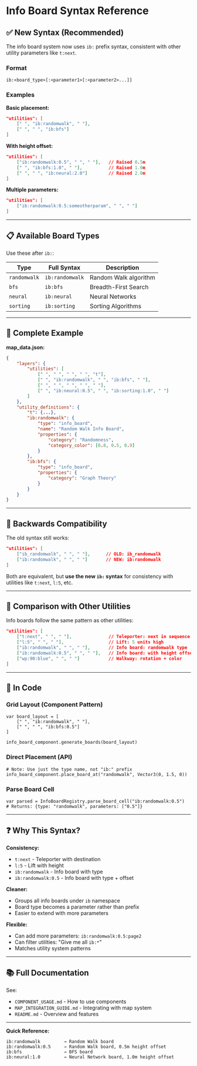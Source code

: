 # Info Board Syntax Reference

## ✅ New Syntax (Recommended)

The info board system now uses `ib:` prefix syntax, consistent with other utility parameters like `t:next`.

### Format

```
ib:<board_type>[:<parameter1>[:<parameter2>...]]
```

### Examples

**Basic placement:**
```json
"utilities": [
    [" ", "ib:randomwalk", " "],
    [" ", " ", "ib:bfs"]
]
```

**With height offset:**
```json
"utilities": [
    ["ib:randomwalk:0.5", " ", " "],   // Raised 0.5m
    [" ", "ib:bfs:1.0", " "],          // Raised 1.0m
    [" ", " ", "ib:neural:2.0"]        // Raised 2.0m
]
```

**Multiple parameters:**
```json
"utilities": [
    ["ib:randomwalk:0.5:someotherparam", " ", " "]
]
```

---

## 📋 Available Board Types

Use these after `ib:`:

| Type | Full Syntax | Description |
|------|-------------|-------------|
| `randomwalk` | `ib:randomwalk` | Random Walk algorithm |
| `bfs` | `ib:bfs` | Breadth-First Search |
| `neural` | `ib:neural` | Neural Networks |
| `sorting` | `ib:sorting` | Sorting Algorithms |

---

## 🎨 Complete Example

**map_data.json:**
```json
{
    "layers": {
        "utilities": [
            [" ", " ", " ", " ", "t"],
            [" ", "ib:randomwalk", " ", "ib:bfs", " "],
            [" ", " ", " ", " ", " "],
            [" ", "ib:neural:0.5", " ", "ib:sorting:1.0", " "]
        ]
    },
    "utility_definitions": {
        "t": {...},
        "ib:randomwalk": {
            "type": "info_board",
            "name": "Random Walk Info Board",
            "properties": {
                "category": "Randomness",
                "category_color": [0.8, 0.5, 0.9]
            }
        },
        "ib:bfs": {
            "type": "info_board",
            "properties": {
                "category": "Graph Theory"
            }
        }
    }
}
```

---

## 🔄 Backwards Compatibility

The old syntax still works:

```json
"utilities": [
    ["ib_randomwalk", " ", " "],      // OLD: ib_randomwalk
    ["ib:randomwalk", " ", " "]       // NEW: ib:randomwalk
]
```

Both are equivalent, but **use the new `ib:` syntax** for consistency with utilities like `t:next`, `l:5`, etc.

---

## 🎯 Comparison with Other Utilities

Info boards follow the same pattern as other utilities:

```json
"utilities": [
    ["t:next", " ", " "],              // Teleporter: next in sequence
    ["l:5", " ", " "],                 // Lift: 5 units high
    ["ib:randomwalk", " ", " "],       // Info board: randomwalk type
    ["ib:randomwalk:0.5", " ", " "],   // Info board: with height offset
    ["wp:90:blue", " ", " "]           // Walkway: rotation + color
]
```

---

## 🔧 In Code

### Grid Layout (Component Pattern)

```gdscript
var board_layout = [
    [" ", "ib:randomwalk", " "],
    [" ", " ", "ib:bfs:0.5"]
]

info_board_component.generate_boards(board_layout)
```

### Direct Placement (API)

```gdscript
# Note: Use just the type name, not "ib:" prefix
info_board_component.place_board_at("randomwalk", Vector3(0, 1.5, 0))
```

### Parse Board Cell

```gdscript
var parsed = InfoBoardRegistry.parse_board_cell("ib:randomwalk:0.5")
# Returns: {type: "randomwalk", parameters: ["0.5"]}
```

---

## ❓ Why This Syntax?

**Consistency:**
- `t:next` - Teleporter with destination
- `l:5` - Lift with height
- `ib:randomwalk` - Info board with type
- `ib:randomwalk:0.5` - Info board with type + offset

**Cleaner:**
- Groups all info boards under `ib` namespace
- Board type becomes a parameter rather than prefix
- Easier to extend with more parameters

**Flexible:**
- Can add more parameters: `ib:randomwalk:0.5:page2`
- Can filter utilities: "Give me all `ib:*`"
- Matches utility system patterns

---

## 📚 Full Documentation

See:
- `COMPONENT_USAGE.md` - How to use components
- `MAP_INTEGRATION_GUIDE.md` - Integrating with map system
- `README.md` - Overview and features

---

**Quick Reference:**
```
ib:randomwalk         → Random Walk board
ib:randomwalk:0.5     → Random Walk board, 0.5m height offset
ib:bfs                → BFS board
ib:neural:1.0         → Neural Network board, 1.0m height offset
```
